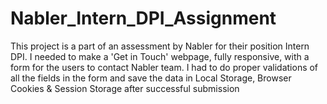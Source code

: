 # Nabler_Intern_DPI_Assignment
This project is a part of an assessment by Nabler for their position Intern DPI. I needed to make a 'Get in Touch' webpage, fully responsive, with a form for the users to contact Nabler team. I had to do proper validations of all the fields in the form and save the data in Local Storage, Browser Cookies &amp; Session Storage after successful submission
